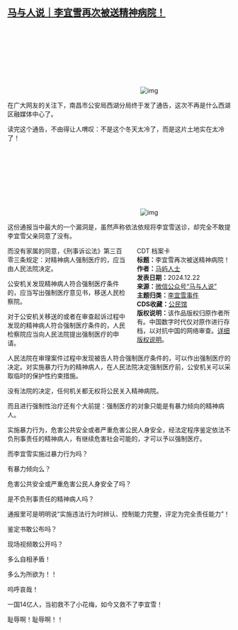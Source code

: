 <!--1734961859000-->
[马与人说｜李宜雪再次被送精神病院！](https://chinadigitaltimes.net/chinese/714366.html)
------

<p><img decoding="async" src="data:image/svg+xml,%3Csvg%20xmlns='http://www.w3.org/2000/svg'%20viewBox='0%200%200%200'%3E%3C/svg%3E" alt="img" data-lazy-src="https://chinadigitaltimes.net/chinese/files/2024/12/post-714366-6769686be36a4."><noscript><img decoding="async" src="https://chinadigitaltimes.net/chinese/files/2024/12/post-714366-6769686be36a4." alt="img"></noscript></p><p>在广大网友的关注下，南昌市公安局西湖分局终于发了通告，这次不再是什么西湖区融媒体中心了。</p><p>读完这个通告，不由得让人喟叹：不是这个冬天太冷了，而是这片土地实在太冷了！</p><p><img decoding="async" src="data:image/svg+xml,%3Csvg%20xmlns='http://www.w3.org/2000/svg'%20viewBox='0%200%200%200'%3E%3C/svg%3E" alt="img" data-lazy-src="https://chinadigitaltimes.net/chinese/files/2024/12/post-714366-6769686e6d07b."><noscript><img decoding="async" src="https://chinadigitaltimes.net/chinese/files/2024/12/post-714366-6769686e6d07b." alt="img"></noscript></p><p>这份通报当中最大的一个漏洞是，虽然声称依法依规将李宜雪送诊，却完全不敢提李宜雪父亲同意了没有。</p><div style="width:42%;float:right;padding-left:20px;"><div class="su-spoiler su-spoiler-style-fancy su-spoiler-icon-chevron-circle" data-scroll-offset="0" data-anchor-in-url="no"><div class="su-spoiler-title" tabindex="0" role="button"><span class="su-spoiler-icon"></span>CDT 档案卡</div><div class="su-spoiler-content su-u-clearfix su-u-trim"><strong>标题：</strong>李宜雪再次被送精神病院！<br><strong>作者：</strong><a href="https://chinadigitaltimes.net/space/马与人说" target="_blank">马屿人士</a><br><strong>发表日期：</strong>2024.12.22<br><strong>来源：</strong><a href="https://web.archive.org/web/https://mp.weixin.qq.com/s/Yi8env0Gj_RiNxff4TNrqg" target="_blank">微信公众号“马与人说”</a><br><strong>主题归类：</strong><a href="https://chinadigitaltimes.net/space/李宜雪事件" target="_blank">李宜雪事件</a><br><strong>CDS收藏：</strong><a href="https://chinadigitaltimes.net/space/%E5%85%AC%E6%B0%91%E9%A6%86" target="_blank" rel="noopener">公民馆</a><br><strong>版权说明：</strong>该作品版权归原作者所有。中国数字时代仅对原作进行存档，以对抗中国的网络审查。<a href="https://chinadigitaltimes.net/chinese/copyright">详细版权说明</a>。</div></div></div><p>而没有家属的同意，《刑事诉讼法》第三百零三条规定：对精神病人强制医疗的，应当由人民法院决定。</p><p>公安机关发现精神病人符合强制医疗条件的，应当写出强制医疗意见书，移送人民检察院。</p><p>对于公安机关移送的或者在审查起诉过程中发现的精神病人符合强制医疗条件的，人民检察院应当向人民法院提出强制医疗的申请。</p><p>人民法院在审理案件过程中发现被告人符合强制医疗条件的，可以作出强制医疗的决定。对实施暴力行为的精神病人，在人民法院决定强制医疗前，公安机关可以采取临时的保护性约束措施。</p><p>没有法院的决定，任何机关都无权将公民关入精神病院。</p><p>而且进行强制性治疗还有个大前提：强制医疗的对象只能是有暴力倾向的精神病人。</p><p>实施暴力行为，危害公共安全或者严重危害公民人身安全，经法定程序鉴定依法不负刑事责任的精神病人，有继续危害社会可能的，才可以予以强制医疗。</p><p>而李宜雪实施过暴力行为吗？</p><p>有暴力倾向么？</p><p>危害公共安全或严重危害公民人身安全了吗？</p><p>是不负刑事责任的精神病人吗？</p><p>通报里可是明明说“实施违法行为时辨认、控制能力完整，评定为完全责任能力”！</p><p>鉴定书敢公布吗？</p><p>现场视频敢公开吗？</p><p>多么自相矛盾！</p><p>多么为所欲为！！</p><p>呜呼哀哉！</p><p>一国14亿人，当初救不了小花梅，如今又救不了李宜雪！</p><p>耻辱啊！耻辱啊！！</p><div class="addtoany_share_save_container addtoany_content addtoany_content_bottom"><div class="a2a_kit a2a_kit_size_32 addtoany_list" data-a2a-url="https://chinadigitaltimes.net/chinese/714366.html" data-a2a-title="马与人说｜李宜雪再次被送精神病院！"><a class="a2a_button_facebook" href="https://www.addtoany.com/add_to/facebook?linkurl=https%3A%2F%2Fchinadigitaltimes.net%2Fchinese%2F714366.html&amp;linkname=%E9%A9%AC%E4%B8%8E%E4%BA%BA%E8%AF%B4%EF%BD%9C%E6%9D%8E%E5%AE%9C%E9%9B%AA%E5%86%8D%E6%AC%A1%E8%A2%AB%E9%80%81%E7%B2%BE%E7%A5%9E%E7%97%85%E9%99%A2%EF%BC%81" title="Facebook" rel="nofollow noopener" target="_blank"></a><a class="a2a_button_twitter" href="https://www.addtoany.com/add_to/twitter?linkurl=https%3A%2F%2Fchinadigitaltimes.net%2Fchinese%2F714366.html&amp;linkname=%E9%A9%AC%E4%B8%8E%E4%BA%BA%E8%AF%B4%EF%BD%9C%E6%9D%8E%E5%AE%9C%E9%9B%AA%E5%86%8D%E6%AC%A1%E8%A2%AB%E9%80%81%E7%B2%BE%E7%A5%9E%E7%97%85%E9%99%A2%EF%BC%81" title="Twitter" rel="nofollow noopener" target="_blank"></a><a class="a2a_button_telegram" href="https://www.addtoany.com/add_to/telegram?linkurl=https%3A%2F%2Fchinadigitaltimes.net%2Fchinese%2F714366.html&amp;linkname=%E9%A9%AC%E4%B8%8E%E4%BA%BA%E8%AF%B4%EF%BD%9C%E6%9D%8E%E5%AE%9C%E9%9B%AA%E5%86%8D%E6%AC%A1%E8%A2%AB%E9%80%81%E7%B2%BE%E7%A5%9E%E7%97%85%E9%99%A2%EF%BC%81" title="Telegram" rel="nofollow noopener" target="_blank"></a><a class="a2a_button_reddit" href="https://www.addtoany.com/add_to/reddit?linkurl=https%3A%2F%2Fchinadigitaltimes.net%2Fchinese%2F714366.html&amp;linkname=%E9%A9%AC%E4%B8%8E%E4%BA%BA%E8%AF%B4%EF%BD%9C%E6%9D%8E%E5%AE%9C%E9%9B%AA%E5%86%8D%E6%AC%A1%E8%A2%AB%E9%80%81%E7%B2%BE%E7%A5%9E%E7%97%85%E9%99%A2%EF%BC%81" title="Reddit" rel="nofollow noopener" target="_blank"></a><a class="a2a_button_whatsapp" href="https://www.addtoany.com/add_to/whatsapp?linkurl=https%3A%2F%2Fchinadigitaltimes.net%2Fchinese%2F714366.html&amp;linkname=%E9%A9%AC%E4%B8%8E%E4%BA%BA%E8%AF%B4%EF%BD%9C%E6%9D%8E%E5%AE%9C%E9%9B%AA%E5%86%8D%E6%AC%A1%E8%A2%AB%E9%80%81%E7%B2%BE%E7%A5%9E%E7%97%85%E9%99%A2%EF%BC%81" title="WhatsApp" rel="nofollow noopener" target="_blank"></a><a class="a2a_button_email" href="https://www.addtoany.com/add_to/email?linkurl=https%3A%2F%2Fchinadigitaltimes.net%2Fchinese%2F714366.html&amp;linkname=%E9%A9%AC%E4%B8%8E%E4%BA%BA%E8%AF%B4%EF%BD%9C%E6%9D%8E%E5%AE%9C%E9%9B%AA%E5%86%8D%E6%AC%A1%E8%A2%AB%E9%80%81%E7%B2%BE%E7%A5%9E%E7%97%85%E9%99%A2%EF%BC%81" title="Email" rel="nofollow noopener" target="_blank"></a><a class="a2a_button_copy_link" href="https://www.addtoany.com/add_to/copy_link?linkurl=https%3A%2F%2Fchinadigitaltimes.net%2Fchinese%2F714366.html&amp;linkname=%E9%A9%AC%E4%B8%8E%E4%BA%BA%E8%AF%B4%EF%BD%9C%E6%9D%8E%E5%AE%9C%E9%9B%AA%E5%86%8D%E6%AC%A1%E8%A2%AB%E9%80%81%E7%B2%BE%E7%A5%9E%E7%97%85%E9%99%A2%EF%BC%81" title="Copy Link" rel="nofollow noopener" target="_blank"></a><a class="a2a_dd addtoany_share_save addtoany_share" href="https://www.addtoany.com/share"></a></div></div>
